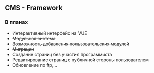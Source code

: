 ## CMS - Framework

### В планах
- Интерактивный интерфейс на VUE
- ~~Модульная система~~
- ~~Возможность добавления пользовательских модулей~~
- ~~Миграции~~
- Создание страниц без участия программиста
- Редактирование страниц с публичной стороны пользователем
- Обновление по ftp,...
